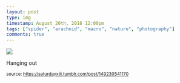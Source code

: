 ```yaml
---
layout: post
type: img
timestamp: August 20th, 2016 12:00pm
tags: ["spider", "arachnid", "macro", "nature", "photography"]
comments: true
---
```

<img src="https://saturdayxiii.github.io/media/149230541170.jpg"/>

Hanging out
 
  
<small>source: https://saturdayxiii.tumblr.com/post/149230541170</small>